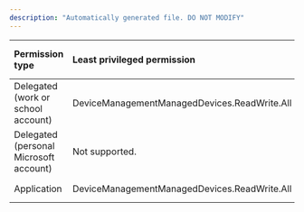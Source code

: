```yaml
---
description: "Automatically generated file. DO NOT MODIFY"
---
```


|Permission type|Least privileged permission|Higher privileged permissions|
|:---|:---|:---|
|Delegated (work or school account)|DeviceManagementManagedDevices.ReadWrite.All|Not supported.|
|Delegated (personal Microsoft account)|Not supported.|Not supported.|
|Application|DeviceManagementManagedDevices.ReadWrite.All|Not supported.|

